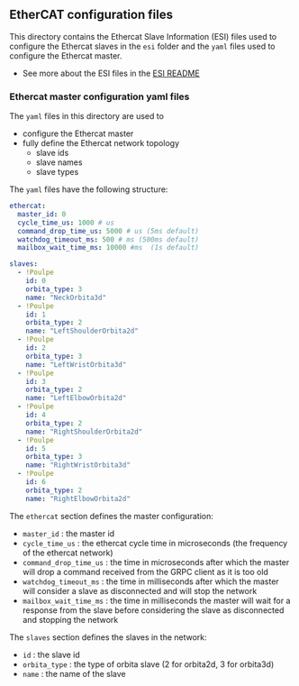 ## EtherCAT configuration files

This directory contains the Ethercat Slave Information (ESI) files used to configure the Ethercat slaves in the `esi` folder and the `yaml` files used to configure the Ethercat master.
- See more about the ESI files in the [ESI README](esi/README.md)


### Ethercat master configuration yaml files

The `yaml` files in this directory are used to 
- configure the Ethercat master
- fully define the Ethercat network topology
    - slave ids
    - slave names
    - slave types

The `yaml` files have the following structure:

```yaml
ethercat:
  master_id: 0
  cycle_time_us: 1000 # us
  command_drop_time_us: 5000 # us (5ms default)
  watchdog_timeout_ms: 500 # ms (500ms default)
  mailbox_wait_time_ms: 10000 #ms  (1s default)

slaves:
  - !Poulpe
    id: 0
    orbita_type: 3
    name: "NeckOrbita3d"
  - !Poulpe
    id: 1
    orbita_type: 2
    name: "LeftShoulderOrbita2d"
  - !Poulpe
    id: 2
    orbita_type: 3
    name: "LeftWristOrbita3d"
  - !Poulpe
    id: 3
    orbita_type: 2
    name: "LeftElbowOrbita2d"
  - !Poulpe
    id: 4
    orbita_type: 2
    name: "RightShoulderOrbita2d"
  - !Poulpe
    id: 5
    orbita_type: 3
    name: "RightWristOrbita3d"
  - !Poulpe
    id: 6
    orbita_type: 2
    name: "RightElbowOrbita2d"
```

The `ethercat` section defines the master configuration:
- `master_id` : the master id
- `cycle_time_us` : the ethercat cycle time in microseconds (the frequency of the ethercat network)
- `command_drop_time_us` : the time in microseconds after which the master will drop a command received from the GRPC client as it is too old
- `watchdog_timeout_ms` : the time in milliseconds after which the master will consider a slave as disconnected and will stop the network
- `mailbox_wait_time_ms` : the time in milliseconds the master will wait for a response from the slave before considering the slave as disconnected and stopping the network

The `slaves` section defines the slaves in the network:
- `id` : the slave id
- `orbita_type` : the type of orbita slave (2 for orbita2d, 3 for orbita3d)
- `name` : the name of the slave

